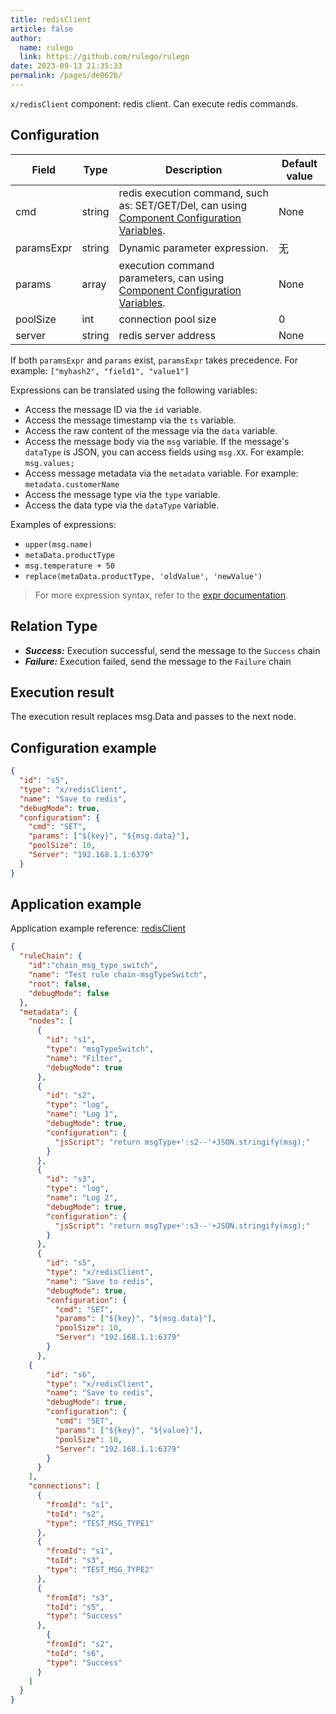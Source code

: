```yaml
---
title: redisClient
article: false
author: 
  name: rulego
  link: https://github.com/rulego/rulego
date: 2023-09-13 21:35:33
permalink: /pages/de062b/
---
```


`x/redisClient` component: redis client. Can execute redis commands.

## Configuration

| Field                               | Type   | Description                                                                                                      | Default value |
|-------------------------------------|--------|------------------------------------------------------------------------------------------------------------------|---------------|
| cmd                                 | string | redis execution command, such as: SET/GET/Del, can using [Component Configuration Variables](/en/pages/baa05c/). | None          |
| paramsExpr <Badge text="v0.23.0+"/> | string | Dynamic parameter expression.                                                                                    | 无             |
| params                              | array  | execution command parameters, can using [Component Configuration Variables](/en/pages/baa05c/).                  | None          |
| poolSize                            | int    | connection pool size                                                                                             | 0             |
| server                              | string | redis server address                                                                                             | None          |


If both `paramsExpr` and `params` exist, `paramsExpr` takes precedence. For example: `["myhash2", "field1", "value1"]`

Expressions can be translated using the following variables:
- Access the message ID via the `id` variable.
- Access the message timestamp via the `ts` variable.
- Access the raw content of the message via the `data` variable.
- Access the message body via the `msg` variable. If the message's `dataType` is JSON, you can access fields using `msg.XX`. For example: `msg.values;`
- Access message metadata via the `metadata` variable. For example: `metadata.customerName`
- Access the message type via the `type` variable.
- Access the data type via the `dataType` variable.

Examples of expressions:
- `upper(msg.name)`
- `metaData.productType`
- `msg.temperature + 50`
- `replace(metaData.productType, 'oldValue', 'newValue')`
>For more expression syntax, refer to the [expr documentation](https://expr-lang.org/docs/language-definition).


## Relation Type

- ***Success:*** Execution successful, send the message to the `Success` chain
- ***Failure:*** Execution failed, send the message to the `Failure` chain


## Execution result

The execution result replaces msg.Data and passes to the next node.

## Configuration example

```json
{
  "id": "s5",
  "type": "x/redisClient",
  "name": "Save to redis",
  "debugMode": true,
  "configuration": {
    "cmd": "SET",
    "params": ["${key}", "${msg.data}"],
    "poolSize": 10,
    "Server": "192.168.1.1:6379"
  }
}
```

## Application example

Application example reference: [redisClient](https://github.com/rulego/rulego-components/blob/main/examples/redis/call_redis_client.go)

```json
{
  "ruleChain": {
    "id":"chain_msg_type_switch",
    "name": "Test rule chain-msgTypeSwitch",
    "root": false,
    "debugMode": false
  },
  "metadata": {
    "nodes": [
      {
        "id": "s1",
        "type": "msgTypeSwitch",
        "name": "Filter",
        "debugMode": true
      },
      {
        "id": "s2",
        "type": "log",
        "name": "Log 1",
        "debugMode": true,
        "configuration": {
          "jsScript": "return msgType+':s2--'+JSON.stringify(msg);"
        }
      },
      {
        "id": "s3",
        "type": "log",
        "name": "Log 2",
        "debugMode": true,
        "configuration": {
          "jsScript": "return msgType+':s3--'+JSON.stringify(msg);"
        }
      },
      {
        "id": "s5",
        "type": "x/redisClient",
        "name": "Save to redis",
        "debugMode": true,
        "configuration": {
          "cmd": "SET",
          "params": ["${key}", "${msg.data}"],
          "poolSize": 10,
          "Server": "192.168.1.1:6379"
        }
      },
	{
        "id": "s6",
        "type": "x/redisClient",
        "name": "Save to redis",
        "debugMode": true,
        "configuration": {
          "cmd": "SET",
          "params": ["${key}", "${value}"],
          "poolSize": 10,
          "Server": "192.168.1.1:6379"
        }
      }
    ],
    "connections": [
      {
        "fromId": "s1",
        "toId": "s2",
        "type": "TEST_MSG_TYPE1"
      },
      {
        "fromId": "s1",
        "toId": "s3",
        "type": "TEST_MSG_TYPE2"
      },
      {
        "fromId": "s3",
        "toId": "s5",
        "type": "Success"
      },
  		{
        "fromId": "s2",
        "toId": "s6",
        "type": "Success"
      }
    ]
  }
}
```